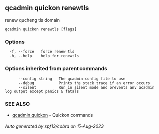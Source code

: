 ## qcadmin quickon renewtls

renew qucheng tls domain

```
qcadmin quickon renewtls [flags]
```

### Options

```
  -f, --force   force renew tls
  -h, --help    help for renewtls
```

### Options inherited from parent commands

```
      --config string   The qcadmin config file to use
      --debug           Prints the stack trace if an error occurs
      --silent          Run in silent mode and prevents any qcadmin log output except panics & fatals
```

### SEE ALSO

* [qcadmin quickon](qcadmin_quickon.md)	 - Quickon commands

###### Auto generated by spf13/cobra on 15-Aug-2023

